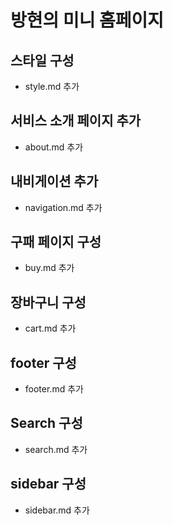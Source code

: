 # 방현의 미니 홈페이지

## 스타일 구성
- style.md 추가

## 서비스 소개 페이지 추가
- about.md 추가

## 내비게이션 추가
- navigation.md 추가

## 구패 페이지 구성
- buy.md 추가

## 장바구니 구성
- cart.md 추가

## footer 구성
- footer.md 추가


## Search 구성
- search.md 추가

## sidebar 구성
- sidebar.md 추가

